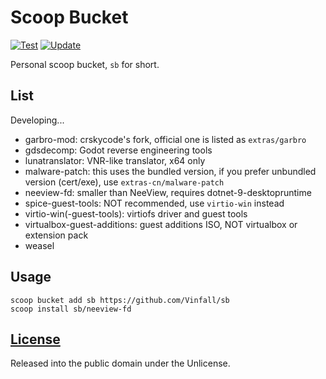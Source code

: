# Scoop Bucket

[![Test](https://github.com/Vinfall/sb/actions/workflows/test.yml/badge.svg)](https://github.com/Vinfall/sb/actions/workflows/test.yml) [![Update](https://github.com/Vinfall/sb/actions/workflows/update.yml/badge.svg)](https://github.com/Vinfall/sb/actions/workflows/update.yml)

Personal scoop bucket, `sb` for short.

## List

Developing...

- garbro-mod: crskycode's fork, official one is listed as `extras/garbro`
- gdsdecomp: Godot reverse engineering tools
- lunatranslator: VNR-like translator, x64 only
- malware-patch: this uses the bundled version, if you prefer unbundled version (cert/exe), use `extras-cn/malware-patch`
- neeview-fd: smaller than NeeView, requires dotnet-9-desktopruntime
- spice-guest-tools: NOT recommended, use `virtio-win` instead
- virtio-win(-guest-tools): virtiofs driver and guest tools
- virtualbox-guest-additions: guest additions ISO, NOT virtualbox or extension pack
- weasel

## Usage

```pwsh
scoop bucket add sb https://github.com/Vinfall/sb
scoop install sb/neeview-fd
```

## [License](LICENSE)

Released into the public domain under the Unlicense.

